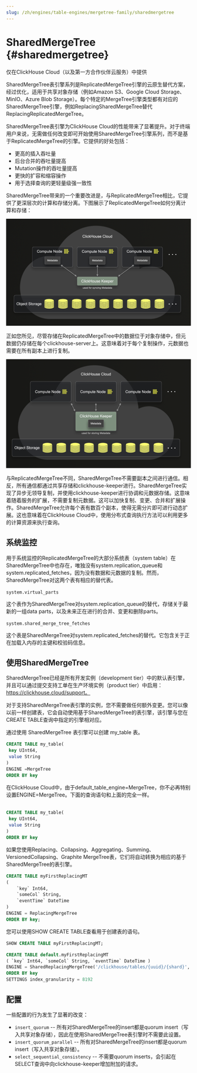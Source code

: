 ```yaml
---
slug: /zh/engines/table-engines/mergetree-family/sharedmergetree
---
```

# SharedMergeTree {#sharedmergetree}


仅在ClickHouse Cloud（以及第一方合作伙伴云服务）中提供

SharedMergeTree表引擎系列是ReplicatedMergeTree引擎的云原生替代方案，经过优化，适用于共享对象存储（例如Amazon S3、Google Cloud Storage、MinIO、Azure Blob Storage）。每个特定的MergeTree引擎类型都有对应的SharedMergeTree引擎，例如ReplacingSharedMergeTree替代ReplacingReplicatedMergeTree。

SharedMergeTree表引擎为ClickHouse Cloud的性能带来了显著提升。对于终端用户来说，无需做任何改变即可开始使用SharedMergeTree引擎系列，而不是基于ReplicatedMergeTree的引擎。它提供的好处包括：

- 更高的插入吞吐量
- 后台合并的吞吐量提高
- Mutation操作的吞吐量提高
- 更快的扩容和缩容操作
- 用于选择查询的更轻量级强一致性

SharedMergeTree带来的一个重要改进是，与ReplicatedMergeTree相比，它提供了更深层次的计算和存储分离。下图展示了ReplicatedMergeTree如何分离计算和存储：

![ReplicatedMergeTree Diagram](../../../images/shared-merge-tree-1.png)

正如您所见，尽管存储在ReplicatedMergeTree中的数据位于对象存储中，但元数据仍存储在每个clickhouse-server上。这意味着对于每个复制操作，元数据也需要在所有副本上进行复制。

![ReplicatedMergeTree Diagram](../../../images/shared-merge-tree-2.png)

与ReplicatedMergeTree不同，SharedMergeTree不需要副本之间进行通信。相反，所有通信都通过共享存储和clickhouse-keeper进行。SharedMergeTree实现了异步无领导复制，并使用clickhouse-keeper进行协调和元数据存储。这意味着随着服务的扩展，不需要复制元数据。这可以加快复制、变更、合并和扩展操作。SharedMergeTree允许每个表有数百个副本，使得无需分片即可进行动态扩展。这也意味着在ClickHouse Cloud中，使用分布式查询执行方法可以利用更多的计算资源来执行查询。


## 系统监控

用于系统监控的ReplicatedMergeTree的大部分系统表（system table）在SharedMergeTree中也存在，唯独没有system.replication_queue和system.replicated_fetches，因为没有数据和元数据的复制。然而，SharedMergeTree对这两个表有相应的替代表。

`system.virtual_parts`

这个表作为SharedMergeTree对system.replication_queue的替代，存储关于最新的一组data parts，以及未来正在进行的合并、变更和删除parts。

`system.shared_merge_tree_fetches`

这个表是SharedMergeTree对system.replicated_fetches的替代。它包含关于正在加载入内存的主键和校验码信息。

## 使用SharedMergeTree

SharedMergeTree已经是所有开发实例（development tier）中的默认表引擎，并且可以通过提交支持工单在生产环境实例（product tier）中启用：https://clickhouse.cloud/support。

对于支持SharedMergeTree表引擎的实例，您不需要做任何额外变更。您可以像以前一样创建表，它会自动使用基于SharedMergeTree的表引擎，该引擎与您在CREATE TABLE查询中指定的引擎相对应。

通过使用 SharedMergeTree 表引擎可以创建 my_table 表。

```sql
CREATE TABLE my_table(
 key UInt64,
 value String
)
ENGINE =MergeTree
ORDER BY key 
```

在ClickHouse Cloud中，由于default_table_engine=MergeTree，你不必再特别设置ENGINE=MergeTree。下面的查询语句和上面的完全一样。

```sql

CREATE TABLE my_table(
 key UInt64,
 value String
)
ORDER BY key 
```

如果您使用Replacing、Collapsing、Aggregating、Summing、VersionedCollapsing、Graphite MergeTree表，它们将自动转换为相应的基于SharedMergeTree的表引擎。

```sql
CREATE TABLE myFirstReplacingMT
(
    `key` Int64,
    `someCol` String,
    `eventTime` DateTime
)
ENGINE = ReplacingMergeTree
ORDER BY key;
```

您可以使用SHOW CREATE TABLE查看用于创建表的语句。

``` sql
SHOW CREATE TABLE myFirstReplacingMT;
```

```sql
CREATE TABLE default.myFirstReplacingMT 
( `key` Int64, `someCol` String, `eventTime` DateTime ) 
ENGINE = SharedReplacingMergeTree('/clickhouse/tables/{uuid}/{shard}', '{replica}') 
ORDER BY key 
SETTINGS index_granularity = 8192
```

## 配置

一些配置的行为发生了显著的改变：

- `insert_quorum` -- 所有对SharedMergeTree的insert都是quorum insert（写入共享对象存储），因此在使用SharedMergeTree表引擎时不需要此设置。
- `insert_quorum_parallel` -- 所有对SharedMergeTree的insert都是quorum insert（写入共享对象存储）。
- `select_sequential_consistency` -- 不需要quorum inserts，会引起在SELECT查询中向clickhouse-keeper增加附加的请求。
